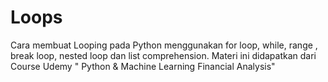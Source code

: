 # Loops
Cara membuat Looping pada Python menggunakan for loop, while, range , break loop, nested loop dan list comprehension. Materi ini didapatkan dari Course Udemy " Python & Machine Learning Financial Analysis"
